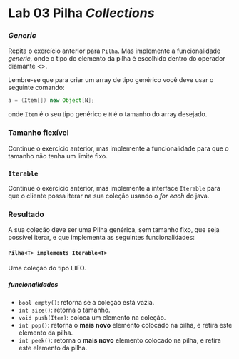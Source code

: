 # Lab 03 Pilha *Collections*

### *Generic*

Repita o exercício anterior para `Pilha`. 
Mas implemente a funcionalidade *generic*, 
onde o tipo do elemento da pilha é escolhido dentro do operador diamante <>.

Lembre-se que para criar um array de tipo genérico você deve usar o seguinte comando:

``` java
a = (Item[]) new Object[N];
```
onde `Item` é o seu tipo genérico e `N` é o tamanho do array desejado.



### Tamanho flexível

Continue o exercício anterior, mas implemente a funcionalidade para que o tamanho não tenha um limite fixo.



### `Iterable`

Continue o exercício anterior, mas implemente a interface `Iterable` para que o cliente possa iterar na sua coleção usando o *for each* do java.


### Resultado

A sua coleção deve ser uma Pilha genérica, sem tamanho fixo, que seja possível iterar, e que implementa as seguintes funcionalidades:

#### `Pilha<T> implements Iterable<T>`
Uma coleção do tipo LIFO.

##### funcionalidades

- `bool empty()`: retorna se a coleção está vazia.
- `int size()`: retorna o tamanho.
- `void push(Item)`: coloca um elemento na coleção.
- `int pop()`: retorna o **mais novo** elemento colocado na pilha, e retira este elemento da pilha.
- `int peek()`: retorna o **mais novo** elemento colocado na pilha, e retira este elemento da pilha.
